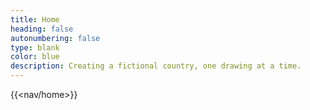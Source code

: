 ```yaml
---
title: Home
heading: false
autonumbering: false
type: blank
color: blue
description: Creating a fictional country, one drawing at a time.
---
```


{{<nav/home>}}

